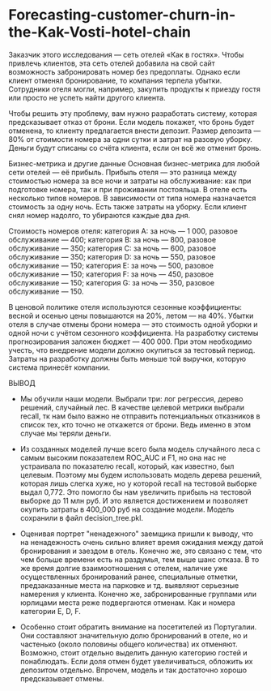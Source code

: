 # Forecasting-customer-churn-in-the-Kak-Vosti-hotel-chain
Заказчик этого исследования — сеть отелей «Как в гостях». 
Чтобы привлечь клиентов, эта сеть отелей добавила на свой сайт возможность забронировать номер без предоплаты. Однако если клиент отменял бронирование, то компания терпела убытки. Сотрудники отеля могли, например, закупить продукты к приезду гостя или просто не успеть найти другого клиента.

Чтобы решить эту проблему, вам нужно разработать систему, которая предсказывает отказ от брони. Если модель покажет, что бронь будет отменена, то клиенту предлагается внести депозит. Размер депозита — 80% от стоимости номера за одни сутки и затрат на разовую уборку. Деньги будут списаны со счёта клиента, если он всё же отменит бронь.

Бизнес-метрика и другие данные
Основная бизнес-метрика для любой сети отелей — её прибыль. Прибыль отеля — это разница между стоимостью номера за все ночи и затраты на обслуживание: как при подготовке номера, так и при проживании постояльца. 
В отеле есть несколько типов номеров. В зависимости от типа номера назначается стоимость за одну ночь. Есть также затраты на уборку. Если клиент снял номер надолго, то убираются каждые два дня. 

Стоимость номеров отеля:
категория A: за ночь — 1 000, разовое обслуживание — 400;
категория B: за ночь — 800, разовое обслуживание — 350;
категория C: за ночь — 600, разовое обслуживание — 350;
категория D: за ночь — 550, разовое обслуживание — 150;
категория E: за ночь — 500, разовое обслуживание — 150;
категория F: за ночь — 450, разовое обслуживание — 150;
категория G: за ночь — 350, разовое обслуживание — 150.

В ценовой политике отеля используются сезонные коэффициенты: весной и осенью цены повышаются на 20%, летом — на 40%.
Убытки отеля в случае отмены брони номера — это стоимость одной уборки и одной ночи с учётом сезонного коэффициента.
На разработку системы прогнозирования заложен бюджет — 400 000. При этом необходимо учесть, что внедрение модели должно окупиться за тестовый период. Затраты на разработку должны быть меньше той выручки, которую система принесёт компании.


ВЫВОД

- Мы обучили наши модели. Выбрали три: лог регрессия, дерево решений, случайный лес. В качестве целевой метрики выбрали recall, тк нам было важно не отправить потенциальных отказников в список тех, кто точно не откажется от брони. Ведь именно в этом случае мы теряли деньги.

- Из созданных моделей лучше всего была модель случайного леса с самым высоким показателем ROC_AUC и F1, но она нас не устраивала по показателю recall, который, как известно, был целевым. Поэтому мы будем использовать модель дерева решений, которая лишь слегка хуже, но у которой recall на тестовой выборке выдал 0,772. Это помогло бы нам увеличить прибыль на тестовой выборке до 11 млн руб. И это является достижением и позволяет окупить затраты в 400_000 руб на создание модели. Модель сохранили в файл decision_tree.pkl.

- Оценивая портрет "ненадежного" заемщика пришли к выводу, что на ненадежность очень сильно влияет время ожидания между датой бронирования и заездом в отель. Конечно же, это связано с тем, что чем больше времени есть на раздумья, тем выше шанс отказа. В то же время долгие взаимоотношения с отелем, наличие уже осуществленных бронирований ранее, специальные отметки, предзаказанные места на парковке и тд. выявляют серьезные намерения у клиента. Конечно же, забронированные группами или юрлицами места реже подвергаются отменам. Как и номера категории E, D, F.

- Особенно стоит обратить внимание на посетителей из Португалии. Они составляют значительную долю бронирований в отеле, но и частенько (около половины общего количества) их отменяют. Возможно, стоит отдельно выделить данную категорию гостей и понаблюдать. Если доля отмен будет увеличиваться, обложить их депозитом отдельно. Впрочем, модель и так достаточно хорошо предсказывает отмены.  
